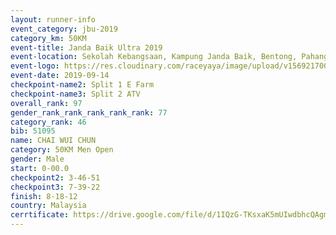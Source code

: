```yaml
---
layout: runner-info 
event_category: jbu-2019 
category_km: 50KM 
event-title: Janda Baik Ultra 2019 
event-location: Sekolah Kebangsaan, Kampung Janda Baik, Bentong, Pahang, Malaysia 
event-logo: https://res.cloudinary.com/raceyaya/image/upload/v1569217009/logo/janda-baik_vch1pc.jpg 
event-date: 2019-09-14 
checkpoint-name2: Split 1 E Farm 
checkpoint-name3: Split 2 ATV 
overall_rank: 97
gender_rank_rank_rank_rank_rank: 77
category_rank: 46
bib: 51095
name: CHAI WUI CHUN
category: 50KM Men Open
gender: Male
start: 0-00.0
checkpoint2: 3-46-51
checkpoint3: 7-39-22
finish: 8-18-12
country: Malaysia
cerrtificate: https://drive.google.com/file/d/1IQzG-TKsxaK5mUIwdbhcQAgmEwGs_cY0/view?usp=sharing
---
```

